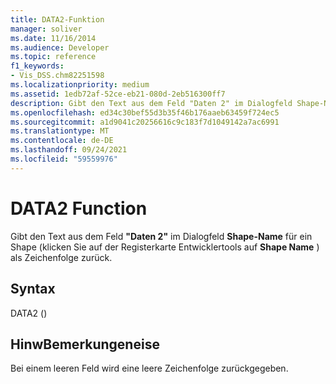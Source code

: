 ```yaml
---
title: DATA2-Funktion
manager: soliver
ms.date: 11/16/2014
ms.audience: Developer
ms.topic: reference
f1_keywords:
- Vis_DSS.chm82251598
ms.localizationpriority: medium
ms.assetid: 1edb72af-52ce-eb21-080d-2eb516300ff7
description: Gibt den Text aus dem Feld "Daten 2" im Dialogfeld Shape-Name für ein Shape (klicken Sie auf der Registerkarte Entwicklertools auf Shape Name ) als Zeichenfolge zurück.
ms.openlocfilehash: ed34c30bef55d3b35f46b176aaeb63459f724ec5
ms.sourcegitcommit: a1d9041c20256616c9c183f7d1049142a7ac6991
ms.translationtype: MT
ms.contentlocale: de-DE
ms.lasthandoff: 09/24/2021
ms.locfileid: "59559976"
---
```

# <a name="data2-function"></a>DATA2 Function

Gibt den Text aus dem Feld **"Daten 2"** im Dialogfeld **Shape-Name** für ein Shape (klicken Sie auf der Registerkarte Entwicklertools auf **Shape Name** ) als Zeichenfolge zurück.  
  
## <a name="syntax"></a>Syntax

DATA2 ()
  
## <a name="remarks"></a>HinwBemerkungeneise

Bei einem leeren Feld wird eine leere Zeichenfolge zurückgegeben. 
  

